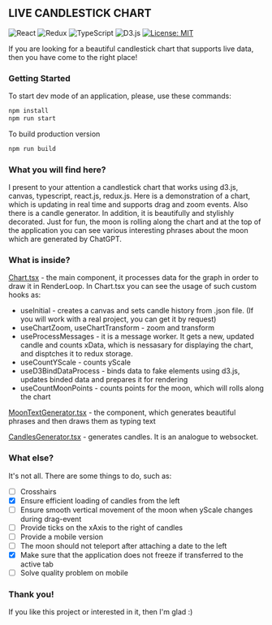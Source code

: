 ## LIVE CANDLESTICK CHART
![React](https://img.shields.io/badge/react-%2320232a.svg?style=for-the-badge&logo=react&logoColor=%2361DAFB)
![Redux](https://img.shields.io/badge/redux-%23593d88.svg?style=for-the-badge&logo=redux&logoColor=white)
![TypeScript](https://img.shields.io/badge/typescript-%23007ACC.svg?style=for-the-badge&logo=typescript&logoColor=white)
![D3.js](https://img.shields.io/badge/D3.js-%2320232a.svg?style=for-the-badge&logo=d3dotjs&logoColor=F9A03C)
[![License: MIT](https://img.shields.io/badge/License-MIT-yellow.svg?style=for-the-badge)](https://opensource.org/licenses/MIT)

If you are looking for a beautiful candlestick chart that supports live data, then you have come to the right place!

### Getting Started
To start dev mode of an application, please, use these commands:
```bash
npm install
npm run start
```
To build production version
```bash
npm run build
```

### What you will find here?
I present to your attention a candlestick chart that works using d3.js, canvas, typescript, react.js, redux.js. Here is a demonstration of a chart, which is updating in real time and supports drag and zoom events. Also there is a candle generator. In addition, it is beautifully and stylishly decorated. Just for fun, the moon is rolling along the chart and at the top of the application you can see various interesting phrases about the moon which are generated by ChatGPT.

### What is inside?
[Chart.tsx](https://github.com/FishRoyal/live-candlestick-chart/blob/master/src/components/Chart/Chart.tsx) - the main component, it processes data for the graph in order to draw it in RenderLoop. In Chart.tsx you can see the usage of such custom hooks as:

- useInitial - creates a canvas and sets candle history from .json file. (If you will work with a real project, you can get it by request)
- useChartZoom, useChartTransform - zoom and transform
- useProcessMessages - it is a message worker. It gets a new, updated candle and counts xData, which is nessasary for displaying the chart, and disptches it to redux storage.
- useCountYScale - counts yScale
- useD3BindDataProcess - binds data to fake elements using d3.js, updates binded data and prepares it for rendering
- useCountMoonPoints - counts points for the moon, which will rolls along the chart

[MoonTextGenerator.tsx](https://github.com/FishRoyal/live-candlestick-chart/blob/master/src/components/MoonTextGenerator/MoonTextGenerator.tsx) - the component, which generates beautiful phrases and then draws them as typing text

[CandlesGenerator.tsx](https://github.com/FishRoyal/live-candlestick-chart/blob/master/src/components/Chart/CandlesGenerator/CandlesGenerator.tsx) - generates candles. It is an analogue to websocket.

### What else?

It's not all. There are some things to do, such as:

- [ ] Crosshairs
- [x] Ensure efficient loading of candles from the left
- [ ] Ensure smooth vertical movement of the moon when yScale changes during drag-event
- [ ] Provide ticks on the xAxis to the right of candles
- [ ] Provide a mobile version
- [ ] The moon should not teleport after attaching a date to the left
- [x] Make sure that the application does not freeze if transferred to the active tab
- [ ] Solve quality problem on mobile

### Thank you!
If you like this project or interested in it, then I'm glad :)

